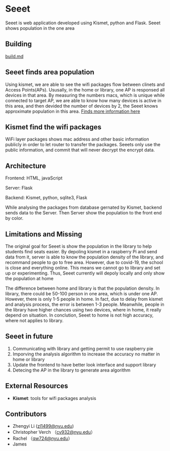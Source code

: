 # Seeet
Seeet is web application developed using Kismet, python and Flask. Seeet shows population in the one area
## Building
[build.md](/build.md)
## Seeet finds area population
Using kismet, we are able to see the wifi packages flow between clinets and 
Access Points(APs). Ususally, in the home or library, one AP is responsed all 
devices in that area. By measuring the numbers macs, which is unique while 
connected to target AP, we are able to know how many devices is active in this
area, and then devided the number of devices by 2, the Seeet knows approximate
population in this area. [Finds more information here](/info/kis_info.md)
## Kismet find the wifi packages
WiFi layer packages shows mac address and other basic information publicly in
order to let router to transfer the packages. Seeets only use the public information,
and commit that will never decrypt the encrypt data.
## Architecture
Frontend: HTML, javaScript

Server: Flask

Backend: Kismet, python, sqlite3, Flask

While analysing the packages from database gernated by Kismet, backend sends data
to the Server. Then Server show the population to the front end by color.
## Limitations and Missing
The original goal for Seeet is show the population in the library to help students
find seats easier. By depoling kismet in a raspberry Pi and send data from it, server
is able to know the population density of the library, and recommand people to go
to free area. However, due to covid-19, the school is close and everything online.
This means we cannot go to library and set up or experimenting. Thus, Seeet currently
will depoly locally and only show the population at home

The difference between home and library is that the population density. In library, there
could be 50-100 person in one area, which is under one AP. However, there is only 1-5 people
in home. In fact, due to delay from kismet and analysis process, the error is between 1-3 people. Meanwhile,
people in the library have higher chances using two devices, where in home, it really depend on situation. 
In conclution, Seeet to home is not high accuracy, where not applies to library.

## Seeet in future
1. Communicating with library and getting permit to use raspberry pie
2. Imporving the analysis algorithm to increase the accuracy no matter in home or library
3. Update the frontend to have better look interface and support library
4. Detecing the AP in the library to generate area algorithm

## External Resources
* **Kismet**: tools for wifi packages analysis

## Contributors
* Zhengyi Li (zl1499@nyu.edu)
* Christopher Verch （cv932@nyu.edu）
* Rachel （qw724@nyu.edu）
* James
